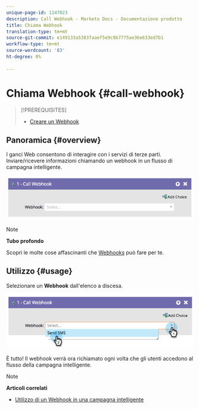 ```yaml
---
unique-page-id: 1147023
description: Call Webhook - Marketo Docs - Documentazione prodotto
title: Chiama Webhook
translation-type: tm+mt
source-git-commit: e149133a5383faaef5e9c9b7775ae36e633ed7b1
workflow-type: tm+mt
source-wordcount: '83'
ht-degree: 0%

---
```



# Chiama Webhook {#call-webhook}

>[!PREREQUISITES]
>
>* [Creare un Webhook](../../../../product-docs/administration/additional-integrations/create-a-webhook.md)

>



## Panoramica {#overview}

I ganci Web consentono di interagire con i servizi di terze parti. Inviare/ricevere informazioni chiamando un webhook in un flusso di campagna intelligente.

![](assets/image2014-9-22-15-3a4-3a7.png)

>[!NOTE]
>
>**Tubo profondo**
>
>Scopri le molte cose affascinanti che [Webhooks](http://developers.marketo.com/documentation/webhooks/) può fare per te.

## Utilizzo {#usage}

Selezionare un **Webhook** dall&#39;elenco a discesa.

![](assets/image2014-9-22-15-3a4-3a25.png)

È tutto! Il webhook verrà ora richiamato ogni volta che gli utenti accedono al flusso della campagna intelligente.

>[!NOTE]
>
>**Articoli correlati**
>
>* [Utilizzo di un Webhook in una campagna intelligente](use-a-webhook-in-a-smart-campaign.md)

>



